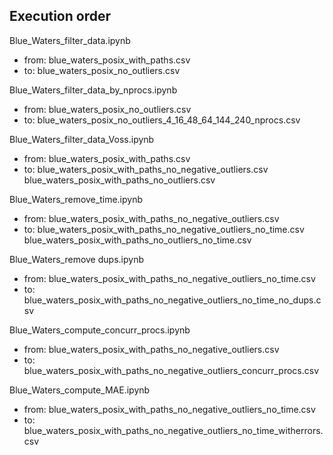 ## Execution order

Blue_Waters_filter_data.ipynb
- from: blue_waters_posix_with_paths.csv
- to:   blue_waters_posix_no_outliers.csv

Blue_Waters_filter_data_by_nprocs.ipynb
- from: blue_waters_posix_no_outliers.csv
- to:   blue_waters_posix_no_outliers_4_16_48_64_144_240_nprocs.csv

Blue_Waters_filter_data_Voss.ipynb
- from: blue_waters_posix_with_paths.csv
- to:   blue_waters_posix_with_paths_no_negative_outliers.csv
        blue_waters_posix_with_paths_no_outliers.csv

Blue_Waters_remove_time.ipynb
- from: blue_waters_posix_with_paths_no_negative_outliers.csv
-   to: blue_waters_posix_with_paths_no_negative_outliers_no_time.csv
        blue_waters_posix_with_paths_no_outliers_no_time.csv

Blue_Waters_remove dups.ipynb
- from: blue_waters_posix_with_paths_no_negative_outliers_no_time.csv
- to:   blue_waters_posix_with_paths_no_negative_outliers_no_time_no_dups.csv

Blue_Waters_compute_concurr_procs.ipynb
- from: blue_waters_posix_with_paths_no_negative_outliers.csv
-   to: blue_waters_posix_with_paths_no_negative_outliers_concurr_procs.csv

Blue_Waters_compute_MAE.ipynb
- from: blue_waters_posix_with_paths_no_negative_outliers_no_time.csv
-   to: blue_waters_posix_with_paths_no_negative_outliers_no_time_witherrors.csv